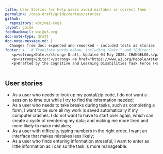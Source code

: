 ```yaml
---
title: User Stories for Help users avoid mistakes or correct them -
permalink: /coga-draft/guide/certain/stories
github:
  repository: w3c/wai-coga
layout: guide
feedbackmail: wai@w3.org
doc-note-type: draft
doc-note-message-md: |
  Changes from doc: expanded and reworked - included tests as stories
footer: >   # Translate words below, including "Date:" and "Editor:". (Do not update the date.)
   <p><strong>Date:</strong> Draft, Updated 04 May 2020. CHANGELOG.</p>
   <p><strong>Editor:</strong> <a href="https://www.w3.org/People/#stevelee">Steve Lee</a>.</p>
   <p>Drafted by the Cognitive and Learning Disabilities Task Force (<a href="https://www.w3.org/WAI/GL/task-forces/coga/">CoGa TF</a>) for the Accessible Platform Architecture Working Group (<a href="https://www.w3.org/WAI/GL/">APA</a>) and Accessibility Guidelines Working Group (<a href="https://www.w3.org/WAI/APA/">AGWG</a>) with support from the <abbr title="European Commission">EC</abbr> <a href="https://www.w3.org/WAI/about/projects/easy-reading/">Easy Reading project</a>.</p>
---
```


## User stories

- As a user who needs to look up my postal/zip code, I do not want a session to time out while I try to find the information needed;
- As a user who needs to take breaks during tasks, such as completing a form, I want to be sure all my work is saved automatically if my computer crashes. I do not want to have to start over again, which can create a cycle of reentering my data; and making me more tired and more likely to make mistakes;
- As a user with difficulty typing numbers in the right order, I want an interface that makes mistakes less likely;
- As a user who finds entering information stressful, I want to enter as little information as I can so the task is more manageable.
